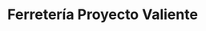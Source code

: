 ---
title: "Ferretería Proyecto Valiente"
url: /campo-lindo/ferreteria-proyecto-valiente/
shop: hardware
---
